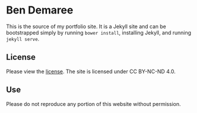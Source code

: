 # Ben Demaree
This is the source of my portfolio site. It is a Jekyll site and can be bootstrapped simply by running `bower install`, installing Jekyll, and running `jekyll serve`.

## License
Please view the [license](http://creativecommons.org/licenses/by-nc-nd/4.0/). The site is licensed under CC BY-NC-ND 4.0.

## Use
Please do not reproduce any portion of this website without permission.
